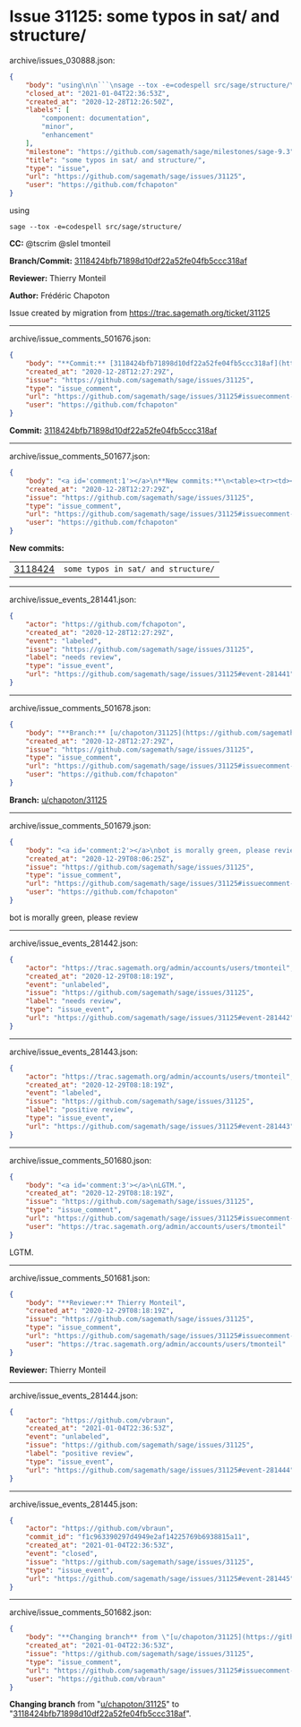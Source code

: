 # Issue 31125: some typos in sat/ and structure/

archive/issues_030888.json:
```json
{
    "body": "using\n\n```\nsage --tox -e=codespell src/sage/structure/\n```\n\n**CC:**  @tscrim @slel tmonteil\n\n**Branch/Commit:** [3118424bfb71898d10df22a52fe04fb5ccc318af](https://github.com/sagemath/sagetrac-mirror/commit/3118424bfb71898d10df22a52fe04fb5ccc318af)\n\n**Reviewer:** Thierry Monteil\n\n**Author:** Fr\u00e9d\u00e9ric Chapoton\n\nIssue created by migration from https://trac.sagemath.org/ticket/31125\n\n",
    "closed_at": "2021-01-04T22:36:53Z",
    "created_at": "2020-12-28T12:26:50Z",
    "labels": [
        "component: documentation",
        "minor",
        "enhancement"
    ],
    "milestone": "https://github.com/sagemath/sage/milestones/sage-9.3",
    "title": "some typos in sat/ and structure/",
    "type": "issue",
    "url": "https://github.com/sagemath/sage/issues/31125",
    "user": "https://github.com/fchapoton"
}
```
using

```
sage --tox -e=codespell src/sage/structure/
```

**CC:**  @tscrim @slel tmonteil

**Branch/Commit:** [3118424bfb71898d10df22a52fe04fb5ccc318af](https://github.com/sagemath/sagetrac-mirror/commit/3118424bfb71898d10df22a52fe04fb5ccc318af)

**Reviewer:** Thierry Monteil

**Author:** Frédéric Chapoton

Issue created by migration from https://trac.sagemath.org/ticket/31125





---

archive/issue_comments_501676.json:
```json
{
    "body": "**Commit:** [3118424bfb71898d10df22a52fe04fb5ccc318af](https://github.com/sagemath/sagetrac-mirror/commit/3118424bfb71898d10df22a52fe04fb5ccc318af)",
    "created_at": "2020-12-28T12:27:29Z",
    "issue": "https://github.com/sagemath/sage/issues/31125",
    "type": "issue_comment",
    "url": "https://github.com/sagemath/sage/issues/31125#issuecomment-501676",
    "user": "https://github.com/fchapoton"
}
```

**Commit:** [3118424bfb71898d10df22a52fe04fb5ccc318af](https://github.com/sagemath/sagetrac-mirror/commit/3118424bfb71898d10df22a52fe04fb5ccc318af)



---

archive/issue_comments_501677.json:
```json
{
    "body": "<a id='comment:1'></a>\n**New commits:**\n<table><tr><td><a href=\"https://github.com/sagemath/sagetrac-mirror/commit/3118424bfb71898d10df22a52fe04fb5ccc318af\">3118424</a></td><td><code>some typos in sat/ and structure/</code></td></tr></table>\n",
    "created_at": "2020-12-28T12:27:29Z",
    "issue": "https://github.com/sagemath/sage/issues/31125",
    "type": "issue_comment",
    "url": "https://github.com/sagemath/sage/issues/31125#issuecomment-501677",
    "user": "https://github.com/fchapoton"
}
```

<a id='comment:1'></a>
**New commits:**
<table><tr><td><a href="https://github.com/sagemath/sagetrac-mirror/commit/3118424bfb71898d10df22a52fe04fb5ccc318af">3118424</a></td><td><code>some typos in sat/ and structure/</code></td></tr></table>




---

archive/issue_events_281441.json:
```json
{
    "actor": "https://github.com/fchapoton",
    "created_at": "2020-12-28T12:27:29Z",
    "event": "labeled",
    "issue": "https://github.com/sagemath/sage/issues/31125",
    "label": "needs review",
    "type": "issue_event",
    "url": "https://github.com/sagemath/sage/issues/31125#event-281441"
}
```



---

archive/issue_comments_501678.json:
```json
{
    "body": "**Branch:** [u/chapoton/31125](https://github.com/sagemath/sagetrac-mirror/tree/u/chapoton/31125)",
    "created_at": "2020-12-28T12:27:29Z",
    "issue": "https://github.com/sagemath/sage/issues/31125",
    "type": "issue_comment",
    "url": "https://github.com/sagemath/sage/issues/31125#issuecomment-501678",
    "user": "https://github.com/fchapoton"
}
```

**Branch:** [u/chapoton/31125](https://github.com/sagemath/sagetrac-mirror/tree/u/chapoton/31125)



---

archive/issue_comments_501679.json:
```json
{
    "body": "<a id='comment:2'></a>\nbot is morally green, please review",
    "created_at": "2020-12-29T08:06:25Z",
    "issue": "https://github.com/sagemath/sage/issues/31125",
    "type": "issue_comment",
    "url": "https://github.com/sagemath/sage/issues/31125#issuecomment-501679",
    "user": "https://github.com/fchapoton"
}
```

<a id='comment:2'></a>
bot is morally green, please review



---

archive/issue_events_281442.json:
```json
{
    "actor": "https://trac.sagemath.org/admin/accounts/users/tmonteil",
    "created_at": "2020-12-29T08:18:19Z",
    "event": "unlabeled",
    "issue": "https://github.com/sagemath/sage/issues/31125",
    "label": "needs review",
    "type": "issue_event",
    "url": "https://github.com/sagemath/sage/issues/31125#event-281442"
}
```



---

archive/issue_events_281443.json:
```json
{
    "actor": "https://trac.sagemath.org/admin/accounts/users/tmonteil",
    "created_at": "2020-12-29T08:18:19Z",
    "event": "labeled",
    "issue": "https://github.com/sagemath/sage/issues/31125",
    "label": "positive review",
    "type": "issue_event",
    "url": "https://github.com/sagemath/sage/issues/31125#event-281443"
}
```



---

archive/issue_comments_501680.json:
```json
{
    "body": "<a id='comment:3'></a>\nLGTM.",
    "created_at": "2020-12-29T08:18:19Z",
    "issue": "https://github.com/sagemath/sage/issues/31125",
    "type": "issue_comment",
    "url": "https://github.com/sagemath/sage/issues/31125#issuecomment-501680",
    "user": "https://trac.sagemath.org/admin/accounts/users/tmonteil"
}
```

<a id='comment:3'></a>
LGTM.



---

archive/issue_comments_501681.json:
```json
{
    "body": "**Reviewer:** Thierry Monteil",
    "created_at": "2020-12-29T08:18:19Z",
    "issue": "https://github.com/sagemath/sage/issues/31125",
    "type": "issue_comment",
    "url": "https://github.com/sagemath/sage/issues/31125#issuecomment-501681",
    "user": "https://trac.sagemath.org/admin/accounts/users/tmonteil"
}
```

**Reviewer:** Thierry Monteil



---

archive/issue_events_281444.json:
```json
{
    "actor": "https://github.com/vbraun",
    "created_at": "2021-01-04T22:36:53Z",
    "event": "unlabeled",
    "issue": "https://github.com/sagemath/sage/issues/31125",
    "label": "positive review",
    "type": "issue_event",
    "url": "https://github.com/sagemath/sage/issues/31125#event-281444"
}
```



---

archive/issue_events_281445.json:
```json
{
    "actor": "https://github.com/vbraun",
    "commit_id": "f1c963390297d4949e2af14225769b6938815a11",
    "created_at": "2021-01-04T22:36:53Z",
    "event": "closed",
    "issue": "https://github.com/sagemath/sage/issues/31125",
    "type": "issue_event",
    "url": "https://github.com/sagemath/sage/issues/31125#event-281445"
}
```



---

archive/issue_comments_501682.json:
```json
{
    "body": "**Changing branch** from \"[u/chapoton/31125](https://github.com/sagemath/sagetrac-mirror/tree/u/chapoton/31125)\" to \"[3118424bfb71898d10df22a52fe04fb5ccc318af](https://github.com/sagemath/sagetrac-mirror/commit/3118424bfb71898d10df22a52fe04fb5ccc318af)\".",
    "created_at": "2021-01-04T22:36:53Z",
    "issue": "https://github.com/sagemath/sage/issues/31125",
    "type": "issue_comment",
    "url": "https://github.com/sagemath/sage/issues/31125#issuecomment-501682",
    "user": "https://github.com/vbraun"
}
```

**Changing branch** from "[u/chapoton/31125](https://github.com/sagemath/sagetrac-mirror/tree/u/chapoton/31125)" to "[3118424bfb71898d10df22a52fe04fb5ccc318af](https://github.com/sagemath/sagetrac-mirror/commit/3118424bfb71898d10df22a52fe04fb5ccc318af)".
